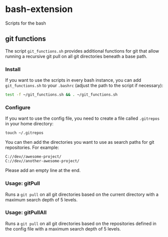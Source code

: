 # bash-extension
Scripts for the bash

## git functions

The script `git_functions.sh` provides additional functions for git that allow running a recursive git pull on all git directories beneath a base path.

### Install

If you want to use the scripts in every bash instance, you can add `git_functions.sh` to your `.bashrc` (adjust the path to the script if necessary):

```bash
test -f ~/git_functions.sh && . ~/git_functions.sh
```

### Configure

If you want to use the config file, you need to create a file called `.gitrepos` in your home directory:

`touch ~/.gitrepos`

You can then add the directories you want to use as search paths for git repositories. For example:

```
C://dev//awesome-project/
C://dev//another-awesome-project/

```

Please add an empty line at the end.

### Usage: gitPull

Runs a `git pull` on all git directories based on the current directory with a maximum search depth of 5 levels.

### Usage: gitPullAll

Runs a `git pull` on all git directories based on the repositories defined in the config file with a maximum search depth of 5 levels.

